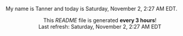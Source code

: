 My name is Tanner and today is Saturday, November 2, 2:27 AM EDT.

<p align="center">This <i>README</i> file is generated <b>every 3 hours</b>!</br>Last refresh: Saturday, November 2, 2:27 AM EDT<br /></p>
